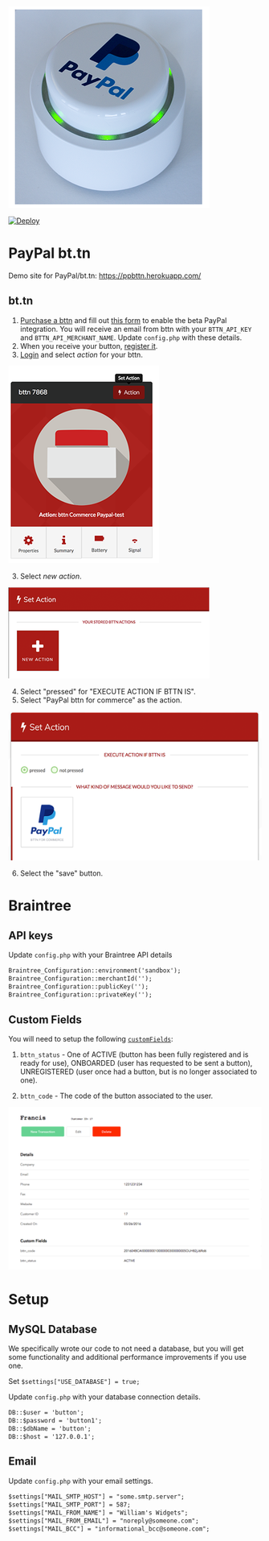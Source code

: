 ![PayPal Logo](web/img/PayPal_bttn.png)

[![Deploy](https://www.herokucdn.com/deploy/button.svg)](https://heroku.com/deploy)

# PayPal bt.tn
Demo site for PayPal/bt.tn: https://ppbttn.herokuapp.com/

## bt.tn
1. [Purchase a bttn](https://bt.tn/shop/) and fill out [this form](https://docs.google.com/forms/d/e/1FAIpQLSduzTRXBxVta8gstoG37mIWVPyL7sXdbDso3jxPpJZrYOFUJQ/viewform) to enable the beta PayPal integration.  You will receive an email from bttn with your `BTTN_API_KEY` and `BTTN_API_MERCHANT_NAME`. Update `config.php` with these details.
1. When you receive your button, [register it](https://my.bt.tn/register).
2. [Login](https://my.bt.tn/) and select *action* for your bttn.

 ![set action](web/img/bttn_set_action.png)
 
3. Select *new action*.

  ![new action selection](web/img/bttn_new_action_selection.png)

4. Select "pressed" for "EXECUTE ACTION IF BTTN IS".
5. Select "PayPal bttn for commerce" as the action.

  ![new action](web/img/bttn_new_action.png)

6. Select the "save" button.


# Braintree
## API keys
Update `config.php` with your Braintree API details
```
Braintree_Configuration::environment('sandbox');
Braintree_Configuration::merchantId('');
Braintree_Configuration::publicKey('');
Braintree_Configuration::privateKey('');
```

## Custom Fields
You will need to setup the following [`customFields`](https://articles.braintreepayments.com/control-panel/custom-fields):

1. `bttn_status` - One of ACTIVE (button has been fully registered and is ready for use), ONBOARDED (user has requested to be sent a button), UNREGISTERED (user once had a button, but is no longer associated to one).

2. `bttn_code` - The code of the button associated to the user.

![Braintree Custom Fields](web/img/braintree_customer_vault_screenshot.png)


# Setup
## MySQL Database
We specifically wrote our code to not need a database, but you will get some functionality and additional performance improvements if you use one.

Set `$settings["USE_DATABASE"] = true;`

Update `config.php` with your database connection details.
```
DB::$user = 'button';
DB::$password = 'button1';
DB::$dbName = 'button';
DB::$host = '127.0.0.1';
```

## Email
Update `config.php` with your email settings.
```
$settings["MAIL_SMTP_HOST"] = "some.smtp.server";
$settings["MAIL_SMTP_PORT"] = 587;
$settings["MAIL_FROM_NAME"] = "William's Widgets";
$settings["MAIL_FROM_EMAIL"] = "noreply@someone.com";
$settings["MAIL_BCC"] = "informational_bcc@someone.com";
```
